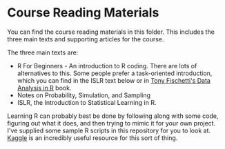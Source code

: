 # Course Reading Materials
You can find the course reading materials in this folder.  This includes the three main texts and supporting articles for the course.

The three main texts are:
* R For Beginners - An introduction to R coding.  There are lots of alternatives to this.  Some people prefer a task-oriented introduction, which you can find in the ISLR text below or in [Tony Fischetti's Data Analysis in R](https://www.packtpub.com/big-data-and-business-intelligence/data-analysis-r) book.
* Notes on Probability, Simulation, and Sampling
* ISLR, the Introduction to Statistical Learning in R.

Learning R can probably best be done by following along with some code, figuring out what it does, and then trying to mimic it for your own project.  I've supplied some sample R scripts in this repository for you to look at.  [Kaggle](https://www.kaggle.com/) is an incredibly useful resource for this sort of thing.
